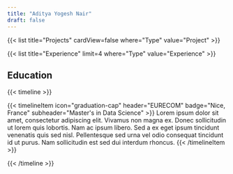 ```yaml
---
title: "Aditya Yogesh Nair"
draft: false
---
```



{{< list title="Projects" cardView=false where="Type" value="Project" >}}

{{< list title="Experience" limit=4 where="Type" value="Experience" >}}

## Education
{{< timeline >}}

{{< timelineItem icon="graduation-cap" header="EURECOM" badge="Nice, France" subheader="Master's in Data Science" >}}
Lorem ipsum dolor sit amet, consectetur adipiscing elit. Vivamus non magna ex. Donec sollicitudin ut lorem quis lobortis. Nam ac ipsum libero. Sed a ex eget ipsum tincidunt venenatis quis sed nisl. Pellentesque sed urna vel odio consequat tincidunt id ut purus. Nam sollicitudin est sed dui interdum rhoncus. 
{{< /timelineItem >}}

{{< /timeline >}}